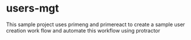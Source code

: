 # users-mgt
This sample project uses primeng and primereact to create a sample user creation work flow and automate this workflow using protractor
